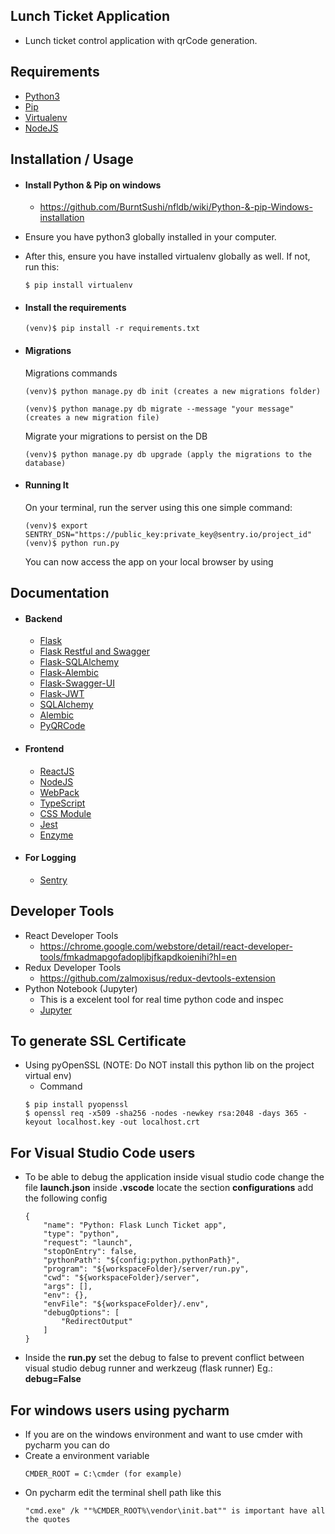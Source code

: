 ## Lunch Ticket Application
* Lunch ticket control application with qrCode generation.

## Requirements
* [Python3](https://www.python.org/)
* [Pip](https://pypi.python.org/pypi/pip)
* [Virtualenv](https://virtualenv.pypa.io/en/stable/)
* [NodeJS](https://nodejs.org/)

## Installation / Usage
* #### Install Python & Pip on windows
    * https://github.com/BurntSushi/nfldb/wiki/Python-&-pip-Windows-installation

* Ensure you have python3 globally installed in your computer.
* After this, ensure you have installed virtualenv globally as well. If not, run this:
    ```
    $ pip install virtualenv
    ```

* #### Install the requirements
    ```
    (venv)$ pip install -r requirements.txt
    ```

* #### Migrations
    Migrations commands
    ```
    (venv)$ python manage.py db init (creates a new migrations folder)
    ```

    ```
    (venv)$ python manage.py db migrate --message "your message" (creates a new migration file)
    ```

    Migrate your migrations to persist on the DB
    ```
    (venv)$ python manage.py db upgrade (apply the migrations to the database)
    ```

* #### Running It
    On your terminal, run the server using this one simple command:
    ```
    (venv)$ export SENTRY_DSN="https://public_key:private_key@sentry.io/project_id"
    (venv)$ python run.py
    ```
    You can now access the app on your local browser by using

## Documentation
* #### Backend
    * [Flask](http://flask.pocoo.org/)
    * [Flask Restful and Swagger](https://github.com/swege/flask-restful-swagger-2.0)
    * [Flask-SQLAlchemy](http://flask-sqlalchemy.pocoo.org/2.3/)
    * [Flask-Alembic](https://flask-alembic.readthedocs.io/en/stable/)
    * [Flask-Swagger-UI](https://github.com/sveint/flask-swagger-ui)
    * [Flask-JWT](https://pythonhosted.org/Flask-JWT/)
    * [SQLAlchemy](https://www.sqlalchemy.org/)
    * [Alembic](https://pypi.python.org/pypi/alembic)
    * [PyQRCode](https://pypi.python.org/pypi/PyQRCode)
* #### Frontend
    * [ReactJS](https://reactjs.org/)
    * [NodeJS](https://nodejs.org/)
    * [WebPack](https://webpack.js.org/)
    * [TypeScript](https://www.typescriptlang.org/)
    * [CSS Module](https://github.com/css-modules/css-modules)
    * [Jest](https://facebook.github.io/jest/)
    * [Enzyme](http://airbnb.io/enzyme/)
* #### For Logging
    * [Sentry](https://sentry.io/)

## Developer Tools
* React Developer Tools
    * https://chrome.google.com/webstore/detail/react-developer-tools/fmkadmapgofadopljbjfkapdkoienihi?hl=en
* Redux Developer Tools
    * https://github.com/zalmoxisus/redux-devtools-extension
* Python Notebook (Jupyter)
    * This is a excelent tool for real time python code and inspec
    * [Jupyter](http://jupyter.org/)

## To generate SSL Certificate
* Using pyOpenSSL (NOTE: Do NOT install this python lib on the project virtual env)
    * Command
    ```
    $ pip install pyopenssl
    $ openssl req -x509 -sha256 -nodes -newkey rsa:2048 -days 365 -keyout localhost.key -out localhost.crt
    ```

## For Visual Studio Code users
* To be able to debug the application inside visual studio code change the file **launch.json** inside **.vscode** locate the section **configurations** add the following config
    ```
    {
        "name": "Python: Flask Lunch Ticket app",
        "type": "python",
        "request": "launch",
        "stopOnEntry": false,
        "pythonPath": "${config:python.pythonPath}",
        "program": "${workspaceFolder}/server/run.py",
        "cwd": "${workspaceFolder}/server",
        "args": [],
        "env": {},
        "envFile": "${workspaceFolder}/.env",
        "debugOptions": [
            "RedirectOutput"
        ]
    }
    ```
* Inside the **run.py** set the debug to false to prevent conflict between visual studio debug runner and werkzeug (flask runner) Eg.: **debug=False**

## For windows users using pycharm
* If you are on the windows environment and want to use cmder with pycharm you can do
* Create a environment variable
    ```
    CMDER_ROOT = C:\cmder (for example)
    ```
* On pycharm edit the terminal shell path like this
    ```
    "cmd.exe" /k ""%CMDER_ROOT%\vendor\init.bat"" is important have all the quotes
    ```
